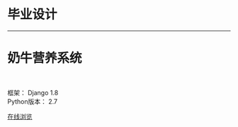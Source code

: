 #   毕业设计<br>
--------------
<h1>奶牛营养系统</h1><br>

框架： Django 1.8<br>
Python版本： 2.7<br>

<a href="119.23.70.18" target="_blank">在线浏览</a>
